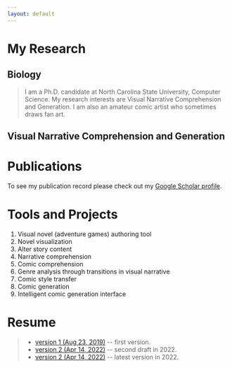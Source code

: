 ```yaml
---
layout: default
---
```


# My Research


## Biology

> I am a Ph.D. candidate at North Carolina State University, Computer Science. My research interests are Visual Narrative Comprehension and Generation. I am also an amateur comic artist who sometimes draws fan art.


## Visual Narrative Comprehension and Generation


# Publications
To see my publication record please check out my [Google Scholar profile](https://scholar.google.com/citations?user=al9zG3YAAAAJ&hl=en).

# Tools and Projects
<ol>
<li>Visual novel (adventure games) authoring tool</li>
<li>Novel visualization</li>
<li>Alter story content</li>
<li>Narrative comprehension</li>
<li>Comic comprehension</li>
<li>Genre analysis through transitions in visual narrative</li>
<li>Comic style transfer</li>
<li>Comic generation</li>
<li>Intelligent comic generation interface</li>
</ol>


# Resume
> - [version 1 (Aug 23, 2019)](https://rimichen.github.io/RimiWeb/files/2019_resume_new.pdf) -- first version.
> - [version 2 (Apr 14, 2022)](https://rimichen.github.io/RimiWeb/files/2022_resume_new_2.pdf) -- second draft in 2022.
> - [version 2 (Apr 14, 2022)](https://rimichen.github.io/RimiWeb/files/20221007_resume.pdf) -- latest version in 2022.
